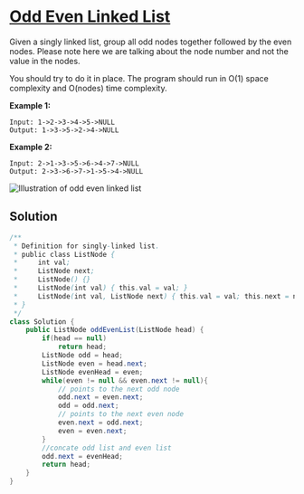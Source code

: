 # [Odd Even Linked List](https://leetcode.com/problems/odd-even-linked-list/)

Given a singly linked list, group all odd nodes together followed by the even nodes. Please note here we are talking about the node number and not the value in the nodes.

You should try to do it in place. The program should run in O(1) space complexity and O(nodes) time complexity.

**Example 1:**

```
Input: 1->2->3->4->5->NULL
Output: 1->3->5->2->4->NULL
```

**Example 2:**

```
Input: 2->1->3->5->6->4->7->NULL
Output: 2->3->6->7->1->5->4->NULL
```

![Illustration of odd even linked list](https://leetcode.com/problems/odd-even-linked-list/Figures/328_Odd_Even.svg)

## Solution

```java
/**
 * Definition for singly-linked list.
 * public class ListNode {
 *     int val;
 *     ListNode next;
 *     ListNode() {}
 *     ListNode(int val) { this.val = val; }
 *     ListNode(int val, ListNode next) { this.val = val; this.next = next; }
 * }
 */
class Solution {
    public ListNode oddEvenList(ListNode head) {
        if(head == null)
            return head;
        ListNode odd = head;
        ListNode even = head.next;
        ListNode evenHead = even;
        while(even != null && even.next != null){
            // points to the next odd node
            odd.next = even.next;
            odd = odd.next;
            // points to the next even node
            even.next = odd.next;
            even = even.next;
        }
        //concate odd list and even list
        odd.next = evenHead;
        return head;
    }
}
```


